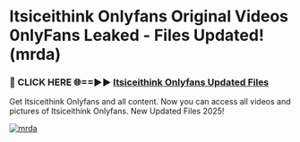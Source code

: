 # Itsiceithink Onlyfans Original Videos 0nlyFans Leaked - Files Updated! (mrda)

<h3>🔴 CLICK HERE 🌐==►► <a href="https://tinyurl.com/ehrbuxhb" rel="nofollow">Itsiceithink Onlyfans Updated Files</a></h3>

Get Itsiceithink Onlyfans and all content. Now you can access all videos and pictures of Itsiceithink Onlyfans. New Updated Files 2025!

[![mrda](https://i.imgur.com/lVYEuWS.gif)](https://tinyurl.com/ehrbuxhb)
